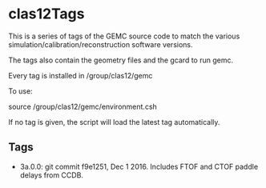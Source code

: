 # clas12Tags


This is a series of tags of the GEMC source code to match the various simulation/calibration/reconstruction software versions.

The tags also contain the geometry files and the gcard to run gemc.

Every tag is installed in /group/clas12/gemc

To use: 

source /group/clas12/gemc/environment.csh

If no tag is given, the script will load the latest tag automatically.

Tags
----

- 3a.0.0: git commit f9e1251, Dec 1 2016. Includes FTOF and CTOF paddle delays from CCDB. 
